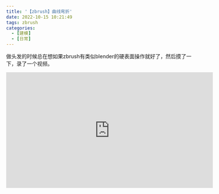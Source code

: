 ```yaml
---
title: '【zbrush】曲线弯折'
date: 2022-10-15 10:21:49
tags: zbrush
categories:
  - [建模]
  - [日常]
---
```

  <meta name="referrer" content="no-referrer">


做头发的时候总在想如果zbrush有类似blender的硬表面操作就好了，然后摸了一下，录了一个视频。

<iframe width="560" height="315" src="https://www.youtube.com/embed/HtuWvyJo7us" title="YouTube video player" frameborder="0" allow="accelerometer; autoplay; clipboard-write; encrypted-media; gyroscope; picture-in-picture; web-share" allowfullscreen></iframe>
